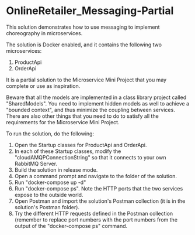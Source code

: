 # OnlineRetailer_Messaging-Partial

This solution demonstrates how to use messaging to implement choreography in microservices.

The solution is Docker enabled, and it contains the following two microservices:
1) ProductApi
2) OrderApi

It is a partial solution to the Microservice Mini Project that you may complete or use as inspiration.

Beware that all the models are implemented in a class library project called "SharedModels". You need to implement hidden models as well to achieve a "bounded context", and thus minimize the coupling between services. There are also other things that you need to do to satisfy all the requirements for the Microservice Mini Project.

To run the solution, do the following:
1) Open the Startup classes for ProductApi and OrderApi.
2) In each of these Startup classes, modify the "cloudAMQPConnectionString" so that it connects to your own RabbitMQ Server.
3) Build the solution in release mode.
4) Open a command prompt and navigate to the folder of the solution.
5) Run "docker-compose up -d"
6) Run "docker-compose ps". Note the HTTP ports that the two services expose to the outside world.
7) Open Postman and import the solution's Postman collection (it is in the solution's Postman folder).
8) Try the different HTTP requests defined in the Postman collection (remember to replace port numbers with the port numbers from the output of the "docker-compose ps" command.
